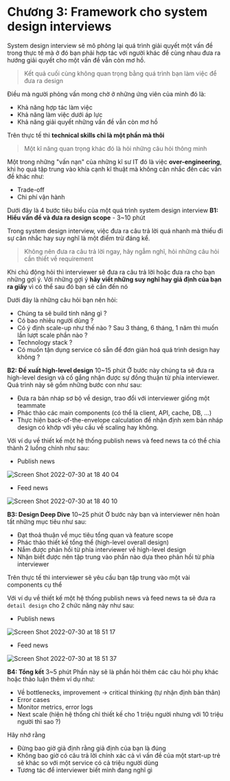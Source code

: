 # Chương 3: Framework cho system design interviews

System design interview sẽ mô phỏng lại quá trình giải quyết một vấn đề trong thực tế mà ở đó bạn phải hợp tác với người khác để cùng nhau đưa ra hướng giải quyết cho một vấn đề vẫn còn mơ hồ.

> Kết quả cuối cùng không quan trọng bằng quá trình bạn làm việc để đưa ra design

Điều mà người phỏng vấn mong chờ ở những ứng viên của mình đó là:

- Khả năng hợp tác làm việc
- Khả năng làm việc dưới áp lực
- Khả năng giải quyết những vấn đề vẫn còn mơ hồ

Trên thực tế thì **technical skills chỉ là một phần mà thôi**

> Một kĩ năng quan trọng khác đó là hỏi những câu hỏi thông minh

Một trong những "vấn nạn" của những kĩ sư IT đó là việc **over-engineering**, khi họ quá tập trung vào khía cạnh kĩ thuật mà không cân nhắc đến các vấn đề khác như:

- Trade-off
- Chi phí vận hành

Dưới đây là 4 bước tiêu biểu của một quá trình system design interview
**B1: Hiểu vấn đề và đưa ra design scope** - 3~10 phút

Trong system design interview, việc đưa ra câu trả lời quá nhanh mà thiếu đi sự cân nhắc hay suy nghĩ là một điểm trừ đáng kể.

> Không nên đưa ra câu trả lời ngay, hãy ngẫm nghĩ, hỏi những câu hỏi cần thiết về requirement

Khi chủ động hỏi thì interviewer sẽ đưa ra câu trả lời hoặc đưa ra cho bạn những gợi ý. Với những gợi ý **hãy viết những suy nghĩ hay giả định của bạn ra giấy** vì có thể sau đó bạn sẽ cần đến nó

Dưới đây là những câu hỏi bạn nên hỏi:

- Chúng ta sẽ build tính năng gì ?
- Có bao nhiêu người dùng ?
- Có ý định scale-up như thế nào ? Sau 3 tháng, 6 tháng, 1 năm thì muốn lần lượt scale phần nào ?
- Technology stack ?
- Có muốn tận dụng service có sẵn để đơn giản hoá quá trình design hay không ?

**B2: Đề xuất high-level design** 10~15 phút
Ở bước này chúng ta sẽ đưa ra high-level design và cố gắng nhận được sự đồng thuận từ phía interviewer. Quá trình này sẽ gồm những bước con như sau:

- Đưa ra bản nháp sơ bộ về design, trao đổi với interviewer giống một teammate
- Phác thảo các main components (có thể là client, API, cache, DB, ...)
- Thực hiện back-of-the-envelope calculation để nhận định xem bản nháp design có khớp với yêu cầu về scaling hay không.

Với ví dụ về thiết kế một hệ thống publish news và feed news ta có thể chia thành 2 luồng chính như sau:

- Publish news

![Screen Shot 2022-07-30 at 18 40 04](https://user-images.githubusercontent.com/15076665/181904774-a0bd8ea7-8ebe-4675-96f2-8acb16d7461b.png)

- Feed news

![Screen Shot 2022-07-30 at 18 40 10](https://user-images.githubusercontent.com/15076665/181904777-16945512-994f-426b-b7a1-6780ceaec99d.png)

**B3: Design Deep Dive** 10~25 phút
Ở bước này bạn và interviewer nên hoàn tất những mục tiêu như sau:

- Đạt thoả thuận về mục tiêu tổng quan và feature scope
- Phác thảo thiết kế tổng thể (high-level overall design)
- Nắm được phản hồi từ phía interviewer về high-level design
- Nhận biết được nên tập trung vào phần nào dựa theo phản hồi từ phía interviewer

Trên thực tế thì interviewer sẽ yêu cầu bạn tập trung vào một vài components cụ thể

Với ví dụ về thiết kế một hệ thống publish news và feed news ta sẽ đưa ra `detail design` cho 2 chức năng này như sau:

- Publish news

![Screen Shot 2022-07-30 at 18 51 17](https://user-images.githubusercontent.com/15076665/181905096-4d8e9caa-fae1-440f-a1fa-a4299ff2025d.png)

- Feed news

![Screen Shot 2022-07-30 at 18 51 37](https://user-images.githubusercontent.com/15076665/181905099-45bc7f58-285f-460d-86a4-6256c711b51e.png)

**B4: Tổng kết** 3~5 phút
Phần này sẽ là phần hỏi thêm các câu hỏi phụ khác hoặc thảo luận thêm ví dụ như:

- Về bottlenecks, improvement → critical thinking (tự nhận định bản thân)
- Error cases
- Monitor metrics, error logs
- Next scale (hiện hệ thống chỉ thiết kế cho 1 triệu người nhưng với 10 triệu người thì sao ?)

Hãy nhớ rằng

- Đừng bao giờ giả định rằng giả định của bạn là đúng
- Không bao giờ có câu trả lời chính xác cả vì vấn đề của một start-up trẻ sẽ khác so với một service có cả triệu người dùng
- Tương tác để interviewer biết mình đang nghĩ gì
